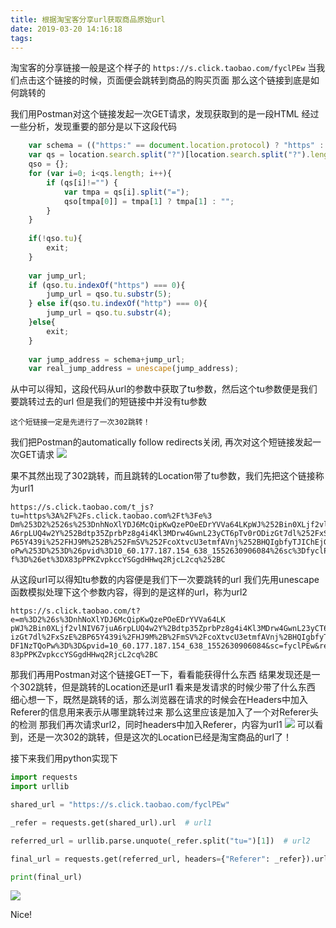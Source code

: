 ```yaml
---
title: 根据淘宝客分享url获取商品原始url
date: 2019-03-20 14:16:18
tags:
---
```


淘宝客的分享链接一般是这个样子的
`https://s.click.taobao.com/fyclPEw`
当我们点击这个链接的时候，页面便会跳转到商品的购买页面
那么这个链接到底是如何跳转的

<!-- more -->

我们用Postman对这个链接发起一次GET请求，发现获取到的是一段HTML
经过一些分析，发现重要的部分是以下这段代码
```js
    var schema = (("https:" == document.location.protocol) ? "https" : "http");
    var qs = location.search.split("?")[location.search.split("?").length-1].split("&");
    qso = {};
    for (var i=0; i<qs.length; i++){
        if (qs[i]!="") {
            var tmpa = qs[i].split("=");
            qso[tmpa[0]] = tmpa[1] ? tmpa[1] : "";
        }
    }
    
    if(!qso.tu){
        exit;
    } 
    
    var jump_url;
    if (qso.tu.indexOf("https") === 0){
        jump_url = qso.tu.substr(5);
    } else if(qso.tu.indexOf("http") === 0){
        jump_url = qso.tu.substr(4);
    }else{
        exit;
    }
    
    var jump_address = schema+jump_url;
    var real_jump_address = unescape(jump_address);
```
从中可以得知，这段代码从url的参数中获取了tu参数，然后这个tu参数便是我们要跳转过去的url
但是我们的短链接中并没有tu参数

`这个短链接一定是先进行了一次302跳转！`

我们把Postman的automatically follow redirects关闭, 再次对这个短链接发起一次GET请求
![](/images/9.png)

果不其然出现了302跳转，而且跳转的Location带了tu参数，我们先把这个链接称为url1
```url
https://s.click.taobao.com/t_js?tu=https%3A%2F%2Fs.click.taobao.com%2Ft%3Fe%3
Dm%253D2%2526s%253DnhNoXlYDJ6McQipKwQzePOeEDrYVVa64LKpWJ%252Bin0XLjf2vlNIV67ju
A6rpLUQ4w2Y%252Bdtp35ZprbPz8g4i4Kl3MDrw4GwnL23yCT6pTv0rODizGt7dl%252FxSzE%252B
P65Y439i%252FHJ9M%252B%252FmSV%252FcoXtvcU3etmfAVnj%252BHQIgbfyTJIChEjGDF1NzTQ
oPw%253D%253D%26pvid%3D10_60.177.187.154_638_1552630906084%26sc%3DfyclPEw%26re
f%3D%26et%3DX83pPPKZvpkccYSGgdHHwq2RjcL2cq%252BC
```

从这段url可以得知tu参数的内容便是我们下一次要跳转的url
我们先用unescape函数模拟处理下这个参数内容，得到的是这样的url，称为url2

```url
https://s.click.taobao.com/t?e=m%3D2%26s%3DnhNoXlYDJ6McQipKwQzePOeEDrYVVa64LK
pWJ%2Bin0XLjf2vlNIV67juA6rpLUQ4w2Y%2Bdtp35ZprbPz8g4i4Kl3MDrw4GwnL23yCT6pTv0rOD
izGt7dl%2FxSzE%2BP65Y439i%2FHJ9M%2B%2FmSV%2FcoXtvcU3etmfAVnj%2BHQIgbfyTJIChEjG
DF1NzTQoPw%3D%3D&pvid=10_60.177.187.154_638_1552630906084&sc=fyclPEw&ref=&et=X
83pPPKZvpkccYSGgdHHwq2RjcL2cq%2BC
```

那我们再用Postman对这个链接GET一下，看看能获得什么东西
结果发现还是一个302跳转，但是跳转的Location还是url1
看来是发请求的时候少带了什么东西
细心想一下，既然是跳转的话，那么浏览器在请求的时候会在Headers中加入Referer的信息用来表示从哪里跳转过来
那么这里应该是加入了一个对Referer头的检测
那我们再次请求url2，同时headers中加入Referer，内容为url1
![](/images/10.png)
可以看到，还是一次302的跳转，但是这次的Location已经是淘宝商品的url了！

接下来我们用python实现下
```python
import requests
import urllib

shared_url = "https://s.click.taobao.com/fyclPEw"

_refer = requests.get(shared_url).url  # url1

referred_url = urllib.parse.unquote(_refer.split("tu=")[1])  # url2

final_url = requests.get(referred_url, headers={"Referer": _refer}).url

print(final_url)
```

![](/images/11.png)

Nice!
